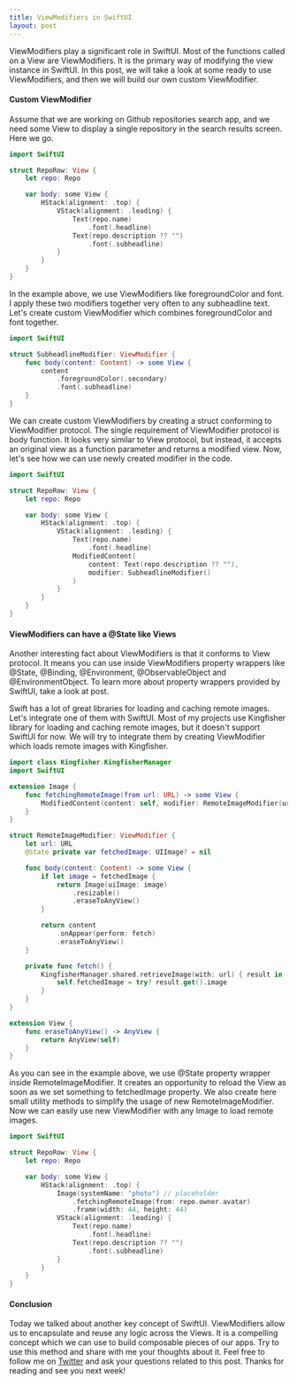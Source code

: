 ```yaml
---
title: ViewModifiers in SwiftUI
layout: post
---
```


ViewModifiers play a significant role in SwiftUI. Most of the functions called on a View are ViewModifiers. It is the primary way of modifying the view instance in SwiftUI. In this post, we will take a look at some ready to use ViewModifiers, and then we will build our own custom ViewModifier.

#### Custom ViewModifier
Assume that we are working on Github repositories search app, and we need some View to display a single repository in the search results screen. Here we go.

```swift
import SwiftUI

struct RepoRow: View {
    let repo: Repo

    var body: some View {
        HStack(alignment: .top) {
            VStack(alignment: .leading) {
                Text(repo.name)
                    .font(.headline)
                Text(repo.description ?? "")
                    .font(.subheadline)
            }
        }
    }
}
```

In the example above, we use ViewModifiers like foregroundColor and font. I apply these two modifiers together very often to any subheadline text. Let's create custom ViewModifier which combines foregroundColor and font together.

```swift
import SwiftUI

struct SubheadlineModifier: ViewModifier {
    func body(content: Content) -> some View {
        content
            .foregroundColor(.secondary)
            .font(.subheadline)
    }
}
```

We can create custom ViewModifiers by creating a struct conforming to ViewModifier protocol. The single requirement of ViewModifier protocol is body function. It looks very similar to View protocol, but instead, it accepts an original view as a function parameter and returns a modified view. Now, let's see how we can use newly created modifier in the code.

```swift
import SwiftUI

struct RepoRow: View {
    let repo: Repo

    var body: some View {
        HStack(alignment: .top) {
            VStack(alignment: .leading) {
                Text(repo.name)
                    .font(.headline)
                ModifiedContent(
                    content: Text(repo.description ?? ""),
                    modifier: SubheadlineModifier()
                )
            }
        }
    }
}
```

#### ViewModifiers can have a @State like Views
Another interesting fact about ViewModifiers is that it conforms to View protocol. It means you can use inside ViewModifiers property wrappers like @State, @Binding, @Environment, @ObservableObject and @EnvironmentObject. To learn more about property wrappers provided by SwiftUI, take a look at post.

Swift has a lot of great libraries for loading and caching remote images. Let's integrate one of them with SwiftUI. Most of my projects use Kingfisher library for loading and caching remote images, but it doesn't support SwiftUI for now. We will try to integrate them by creating ViewModifier which loads remote images with Kingfisher.

```swift
import class Kingfisher.KingfisherManager
import SwiftUI

extension Image {
    func fetchingRemoteImage(from url: URL) -> some View {
        ModifiedContent(content: self, modifier: RemoteImageModifier(url: url))
    }
}

struct RemoteImageModifier: ViewModifier {
    let url: URL
    @State private var fetchedImage: UIImage? = nil

    func body(content: Content) -> some View {
        if let image = fetchedImage {
            return Image(uiImage: image)
                .resizable()
                .eraseToAnyView()
        }

        return content
            .onAppear(perform: fetch)
            .eraseToAnyView()
    }

    private func fetch() {
        KingfisherManager.shared.retrieveImage(with: url) { result in
            self.fetchedImage = try? result.get().image
        }
    }
}

extension View {
    func eraseToAnyView() -> AnyView {
        return AnyView(self)
    }
}
```

As you can see in the example above, we use @State property wrapper inside RemoteImageModifier. It creates an opportunity to reload the View as soon as we set something to fetchedImage property. We also create here small utility methods to simplify the usage of new RemoteImageModifier. Now we can easily use new ViewModifier with any Image to load remote images.

```swift
import SwiftUI

struct RepoRow: View {
    let repo: Repo

    var body: some View {
        HStack(alignment: .top) {
            Image(systemName: "photo") // placeholder
                .fetchingRemoteImage(from: repo.owner.avatar)
                .frame(width: 44, height: 44)
            VStack(alignment: .leading) {
                Text(repo.name)
                    .font(.headline)
                Text(repo.description ?? "")
                    .font(.subheadline)
            }
        }
    }
}
```

#### Conclusion
Today we talked about another key concept of SwiftUI. ViewModifiers allow us to encapsulate and reuse any logic across the Views. It is a compelling concept which we can use to build composable pieces of our apps. Try to use this method and share with me your thoughts about it. Feel free to follow me on [Twitter](https://twitter.com/mecid) and ask your questions related to this post. Thanks for reading and see you next week! 

